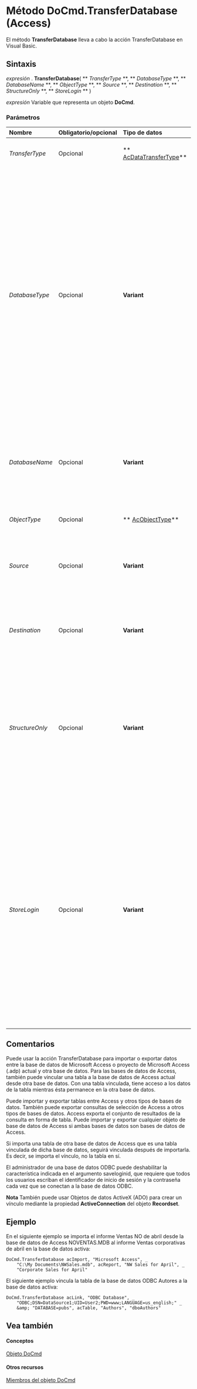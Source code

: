 
# Método DoCmd.TransferDatabase (Access)

El método  **TransferDatabase** lleva a cabo la acción TransferDatabase en Visual Basic.
 


## Sintaxis

 *expresión*  . **TransferDatabase**( ** *TransferType* **, ** *DatabaseType* **, ** *DatabaseName* **, ** *ObjectType* **, ** *Source* **, ** *Destination* **, ** *StructureOnly* **, ** *StoreLogin* ** )
 

 
 *expresión*  Variable que representa un objeto **DoCmd**.
 

 

### Parámetros



|**Nombre**|**Obligatorio/opcional**|**Tipo de datos**|**Descripción**|
|:-----|:-----|:-----|:-----|
| _TransferType_|Opcional|** [AcDataTransferType](cbd51e58-3873-ac1c-b494-55d43f1b2e25.md)**|Tipo de transferencia que desea realizar.|
| _DatabaseType_|Opcional|**Variant**| Expresión de cadena que es el nombre de uno de los tipos de bases de datos que puede usar para importar, exportar o vincular datos. El parámetro DatatbaseType es necesario para exportar y vincular acciones de datos, pero no es necesario para importar acciones. Los tipos de bases de datos son: Microsoft Access (Valor predeterminado) Jet 2.x Jet 3.x dBase III dBase IV dBase 5.0 Paradox 3.x Paradox 4.x Paradox 5.x Paradox 7.x Base de datos ODBC WSS|
| _DatabaseName_|Opcional|**Variant**|Expresión de cadena que es el nombre completo, incluida la ruta de acceso, de la base de datos que desea usar para importar, exportar o vincular datos.|
| _ObjectType_|Opcional|** [AcObjectType](157a8d35-2b27-4f62-8e74-525043f6ec71.md)**|Tipo de objeto que desea importar o exportar.|
| _Source_|Opcional|**Variant**|Expresión de cadena que es el nombre del objeto cuyos datos desea importar, exportar o vincular.|
| _Destination_|Opcional|**Variant**|Expresión de cadena que es el nombre del objeto importado, exportado o vinculado en la base de datos de destino.|
| _StructureOnly_|Opcional|**Variant**|Use  **True** (-1) para importar o exportar solo la estructura de una tabla de base de datos. Use **False** (0) para importar o exportar la estructura de la tabla y sus datos. Si deja en blanco este argumento, se usa el valor predeterminado ( **False** ).|
| _StoreLogin_|Opcional|**Variant**|Use  **True** para almacenar el identificador (id.) de inicio de sesión y la contraseña de una base de datos ODBC en la cadena de conexión para una tabla vinculada de la base de datos. Si hace esto, no tiene que iniciar sesión cada vez que abra la tabla. Use **False** si no quiere almacenar el identificador de inicio de sesión y la contraseña. Si deja en blanco este argumento, se asume el valor predeterminado ( **False** ). Este argumento solo está disponible en Visual Basic.|

## Comentarios

Puede usar la acción TransferDatabase para importar o exportar datos entre la base de datos de Microsoft Access o proyecto de Microsoft Access (.adp) actual y otra base de datos. Para las bases de datos de Access, también puede vincular una tabla a la base de datos de Access actual desde otra base de datos. Con una tabla vinculada, tiene acceso a los datos de la tabla mientras ésta permanece en la otra base de datos.
 

 
Puede importar y exportar tablas entre Access y otros tipos de bases de datos. También puede exportar consultas de selección de Access a otros tipos de bases de datos. Access exporta el conjunto de resultados de la consulta en forma de tabla. Puede importar y exportar cualquier objeto de base de datos de Access si ambas bases de datos son bases de datos de Access.
 

 
Si importa una tabla de otra base de datos de Access que es una tabla vinculada de dicha base de datos, seguirá vinculada después de importarla. Es decir, se importa el vínculo, no la tabla en sí.
 

 
El administrador de una base de datos ODBC puede deshabilitar la característica indicada en el argumento saveloginid, que requiere que todos los usuarios escriban el identificador de inicio de sesión y la contraseña cada vez que se conectan a la base de datos ODBC.
 

 

 **Nota**  También puede usar Objetos de datos ActiveX (ADO) para crear un vínculo mediante la propiedad  **ActiveConnection** del objeto **Recordset**.
 


## Ejemplo

En el siguiente ejemplo se importa el informe Ventas NO de abril desde la base de datos de Access NOVENTAS.MDB al informe Ventas corporativas de abril en la base de datos activa:
 

 

```
DoCmd.TransferDatabase acImport, "Microsoft Access", _ 
    "C:\My Documents\NWSales.mdb", acReport, "NW Sales for April", _ 
    "Corporate Sales for April"
```

El siguiente ejemplo vincula la tabla de la base de datos ODBC Autores a la base de datos activa:
 

 



```
DoCmd.TransferDatabase acLink, "ODBC Database", _ 
    "ODBC;DSN=DataSource1;UID=User2;PWD=www;LANGUAGE=us_english;" _ 
    &amp; "DATABASE=pubs", acTable, "Authors", "dboAuthors"
```


## Vea también


#### Conceptos


 
 [Objeto DoCmd](3ce44cca-9979-0a1e-9787-079a52ce528f.md)
#### Otros recursos


 
 [Miembros del objeto DoCmd](3e7ade9e-86e4-0751-188b-5d31c9101651.md)